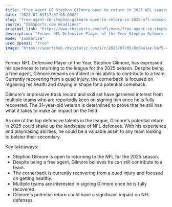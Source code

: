 ```yaml
---
title: "Free agent CB Stephon Gilmore open to return in 2025 NFL season: 'I still can contribute'"
date: "2025-07-05T17:07:08.000Z"
slug: "free-agent-cb-stephon-gilmore-open-to-return-in-2025-nfl-season:-'i-still-can-contribute'"
source: "CBSSports.com Headlines"
original_link: "https://www.cbssports.com/nfl/news/free-agent-cb-stephon-gilmore-open-to-return-in-2025-nfl-season-i-still-can-contribute/"
description: "Former NFL Defensive Player of the Year Stephon Gilmore is considering a comeback for the 2025 season, despite being a free agent. He is currently recovering from a quad injury and focused on regaining his health and staying in shape. Multiple teams are interested in signing the 31-year-old veteran, who is determined to prove he still has what it takes to make an impact on the field and could potentially shake up NFL defenses with his experience and playmaking abilities."
mode: "summarize"
used_openai: "true"
image: "https://sportshub.cbsistatic.com/i/r/2025/07/05/bc04a1ae-baf5-437e-b1f0-d3752a121794/thumbnail/1200x675/2e1beea0d26975b85edc64a383d5631b/gilmore.jpg"
---
```


Former NFL Defensive Player of the Year, Stephon Gilmore, has expressed his openness to returning to the league for the 2025 season. Despite being a free agent, Gilmore remains confident in his ability to contribute to a team. Currently recovering from a quad injury, the cornerback is focused on regaining his health and staying in shape for a potential comeback.

Gilmore's impressive track record and skill set have garnered interest from multiple teams who are reportedly keen on signing him once he is fully recovered. The 31-year-old veteran is determined to prove that he still has what it takes to make an impact on the field.

As one of the top defensive talents in the league, Gilmore's potential return in 2025 could shake up the landscape of NFL defenses. With his experience and playmaking abilities, he could be a valuable asset to any team looking to bolster their secondary.

Key takeaways:
- Stephon Gilmore is open to returning to the NFL for the 2025 season.
- Despite being a free agent, Gilmore believes he can still contribute to a team.
- The cornerback is currently recovering from a quad injury and focused on getting healthy.
- Multiple teams are interested in signing Gilmore once he is fully recovered.
- Gilmore's potential return could have a significant impact on NFL defenses.